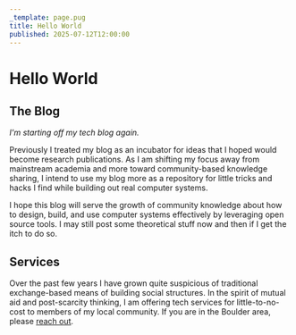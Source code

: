 ```yaml
---
_template: page.pug
title: Hello World
published: 2025-07-12T12:00:00
---
```


# Hello World

## The Blog

_I'm starting off my tech blog again._

Previously I treated my blog as an incubator for ideas that I hoped would become
research publications. As I am shifting my focus away from mainstream academia
and more toward community-based knowledge sharing, I intend to use my blog more
as a repository for little tricks and hacks I find while building out real
computer systems.

I hope this blog will serve the growth of community knowledge about how to
design, build, and use computer systems effectively by leveraging open source
tools. I may still post some theoretical stuff now and then if I get the itch to
do so.

## Services

Over the past few years I have grown quite suspicious of traditional
exchange-based means of building social structures. In the spirit of mutual aid
and post-scarcity thinking, I am offering tech services for little-to-no-cost to
members of my local community. If you are in the Boulder area, please
[reach out](/).
